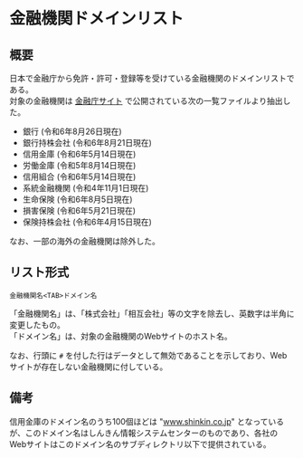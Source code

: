 # 金融機関ドメインリスト

## 概要

日本で金融庁から免許・許可・登録等を受けている金融機関のドメインリストである。  
対象の金融機関は [金融庁サイト](https://www.fsa.go.jp/menkyo/menkyo.html) で公開されている次の一覧ファイルより抽出した。

- 銀行 (令和6年8月26日現在)
- 銀行持株会社 (令和6年8月21日現在)
- 信用金庫 (令和6年5月14日現在)
- 労働金庫 (令和5年8月14日現在)
- 信用組合 (令和6年5月14日現在)
- 系統金融機関 (令和4年11月1日現在)
- 生命保険 (令和6年8月5日現在)
- 損害保険 (令和6年5月21日現在)
- 保険持株会社 (令和6年4月15日現在)

なお、一部の海外の金融機関は除外した。


## リスト形式

```
金融機関名<TAB>ドメイン名
```

「金融機関名」は、「株式会社」「相互会社」等の文字を除去し、英数字は半角に変更したもの。  
「ドメイン名」は、対象の金融機関のWebサイトのホスト名。

なお、行頭に `#` を付した行はデータとして無効であることを示しており、Webサイトが存在しない金融機関に付している。


## 備考

信用金庫のドメイン名のうち100個ほどは "www.shinkin.co.jp" となっているが、このドメイン名はしんきん情報システムセンターのものであり、各社のWebサイトはこのドメイン名のサブディレクトリ以下で提供されている。
